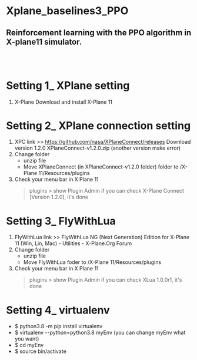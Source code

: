 # Xplane_baselines3_PPO
Reinforcement learning with the PPO algorithm in X-plane11 simulator.
<br>
<br>
<br>
---------------------------------------------
# Setting 1_ XPlane setting
1. X-Plane
   Download and install X-Plane 11


   
# Setting 2_ XPlane connection setting
1. XPC
   link >> https://github.com/nasa/XPlaneConnect/releases
   Download version 1.2.0 XPlaneConnect-v1.2.0.zip (another version make error)
2. Change folder
   - unzip file
   - Move XPlaneConnect (in XPlaneConnect-v1.2.0 folder) folder to /X-Plane 11/Resources/plugins
3. Check your menu bar in X Plane 11
    > plugins > show Plugin Admin
    if you can check X-Plane Connect [Version 1.2.0], it's done



# Setting 3_ FlyWithLua
1. FlyWithLua
   link >> FlyWithLua NG (Next Generation) Edition for X-Plane 11 (Win, Lin, Mac) - Utilities - X-Plane.Org Forum
2. Change folder
   - unzip file
   - Move FlyWithLua foder to /X-Plane 11/Resources/plugins
3. Check your menu bar in X Plane 11
    > plugins > show Plugin Admin
    if you can check XLua 1.0.0r1, it's done



# Setting 4_ virtualenv
- $ python3.8 -m pip install virtualenv
- $ virtualenv --python=python3.8 myEnv (you can change myEnv what you want)
- $ cd myEnv
- $ source bin/activate
